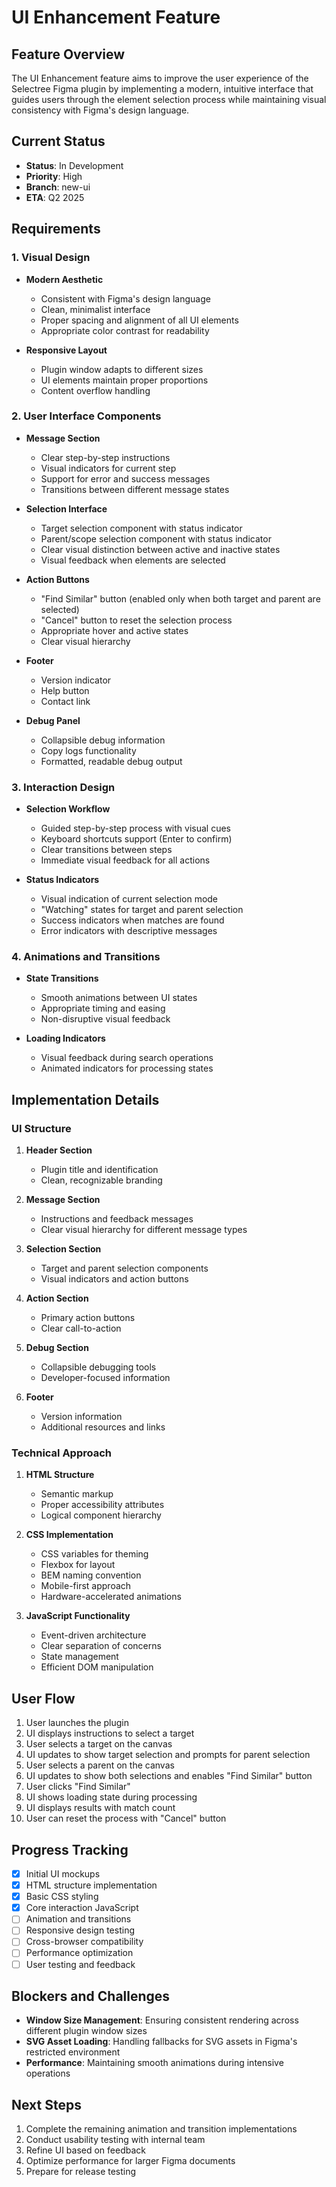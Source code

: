 # UI Enhancement Feature

## Feature Overview

The UI Enhancement feature aims to improve the user experience of the Selectree Figma plugin by implementing a modern, intuitive interface that guides users through the element selection process while maintaining visual consistency with Figma's design language.

## Current Status

- **Status**: In Development
- **Priority**: High
- **Branch**: new-ui
- **ETA**: Q2 2025

## Requirements

### 1. Visual Design

- **Modern Aesthetic**
  - Consistent with Figma's design language
  - Clean, minimalist interface
  - Proper spacing and alignment of all UI elements
  - Appropriate color contrast for readability

- **Responsive Layout**
  - Plugin window adapts to different sizes
  - UI elements maintain proper proportions
  - Content overflow handling

### 2. User Interface Components

- **Message Section**
  - Clear step-by-step instructions
  - Visual indicators for current step
  - Support for error and success messages
  - Transitions between different message states

- **Selection Interface**
  - Target selection component with status indicator
  - Parent/scope selection component with status indicator
  - Clear visual distinction between active and inactive states
  - Visual feedback when elements are selected

- **Action Buttons**
  - "Find Similar" button (enabled only when both target and parent are selected)
  - "Cancel" button to reset the selection process
  - Appropriate hover and active states
  - Clear visual hierarchy

- **Footer**
  - Version indicator
  - Help button
  - Contact link

- **Debug Panel**
  - Collapsible debug information
  - Copy logs functionality
  - Formatted, readable debug output

### 3. Interaction Design

- **Selection Workflow**
  - Guided step-by-step process with visual cues
  - Keyboard shortcuts support (Enter to confirm)
  - Clear transitions between steps
  - Immediate visual feedback for all actions

- **Status Indicators**
  - Visual indication of current selection mode
  - "Watching" states for target and parent selection
  - Success indicators when matches are found
  - Error indicators with descriptive messages

### 4. Animations and Transitions

- **State Transitions**
  - Smooth animations between UI states
  - Appropriate timing and easing
  - Non-disruptive visual feedback

- **Loading Indicators**
  - Visual feedback during search operations
  - Animated indicators for processing states

## Implementation Details

### UI Structure

1. **Header Section**
   - Plugin title and identification
   - Clean, recognizable branding

2. **Message Section**
   - Instructions and feedback messages
   - Clear visual hierarchy for different message types

3. **Selection Section**
   - Target and parent selection components
   - Visual indicators and action buttons
   
4. **Action Section**
   - Primary action buttons
   - Clear call-to-action

5. **Debug Section**
   - Collapsible debugging tools
   - Developer-focused information

6. **Footer**
   - Version information
   - Additional resources and links

### Technical Approach

1. **HTML Structure**
   - Semantic markup
   - Proper accessibility attributes
   - Logical component hierarchy

2. **CSS Implementation**
   - CSS variables for theming
   - Flexbox for layout
   - BEM naming convention
   - Mobile-first approach
   - Hardware-accelerated animations

3. **JavaScript Functionality**
   - Event-driven architecture
   - Clear separation of concerns
   - State management
   - Efficient DOM manipulation

## User Flow

1. User launches the plugin
2. UI displays instructions to select a target
3. User selects a target on the canvas
4. UI updates to show target selection and prompts for parent selection
5. User selects a parent on the canvas
6. UI updates to show both selections and enables "Find Similar" button
7. User clicks "Find Similar"
8. UI shows loading state during processing
9. UI displays results with match count
10. User can reset the process with "Cancel" button

## Progress Tracking

- [x] Initial UI mockups
- [x] HTML structure implementation
- [x] Basic CSS styling
- [x] Core interaction JavaScript
- [ ] Animation and transitions
- [ ] Responsive design testing
- [ ] Cross-browser compatibility
- [ ] Performance optimization
- [ ] User testing and feedback

## Blockers and Challenges

- **Window Size Management**: Ensuring consistent rendering across different plugin window sizes
- **SVG Asset Loading**: Handling fallbacks for SVG assets in Figma's restricted environment
- **Performance**: Maintaining smooth animations during intensive operations

## Next Steps

1. Complete the remaining animation and transition implementations
2. Conduct usability testing with internal team
3. Refine UI based on feedback
4. Optimize performance for larger Figma documents
5. Prepare for release testing
